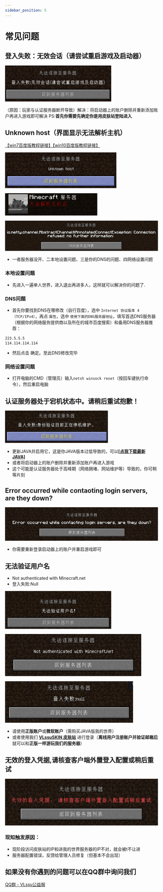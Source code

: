 ```yaml
---
sidebar_position: 5
---
```


# 常见问题

## 登入失败：无效会话（请尝试重启游戏及启动器）

![](./img/登入失败：无效会话（请尝试重启游戏及启动器）.png)

（原因：玩家与认证服务器断开导致）解决：将启动器上的账户删除并重新添加账户再进入游戏即可解决 PS:**首先你需要先确定你是用皮肤站登陆进入**

## Unknown host（**界面显示无法解析主机**）

[【win7百度版教程链接】](https://jingyan.baidu.com/article/f71d60375584591ab641d13c.html)[【win10百度版教程链接】](https://jingyan.baidu.com/article/2fb0ba40833b0a00f2ec5f28.html)

![](./img/Unknown-host.png)

![](./img/无法解析主机名.png)

![](./img/io.netty.png)

- 一者服务器没开、二本地设置问题、三是你的DNS的问题、四网络设置问题

### 本地设置问题

- 先进入一遍单人世界，进入退出再进多人，这样就可以解决你的问题了.

### DNS问题

- 首先你要找到DNS在哪修改（自行百度），选中 `Internet 协议版本 4（TCP/IPv4）`，再点 `属性`，选中 `使用下面的DNS服务器地址`，填写首选DNS服务器（根据你的网络服务提供商以及所在的城市百度搜索）和备用DNS服务器推荐：

```
223.5.5.5
114.114.114.114
```

- 然后点击 确定。至此DNS修改完毕

### 网络设置问题

- 打开电脑的CMD（管理员）输入`netsh winsock reset`（按回车键执行命令），然后重启电脑

## 认证服务器处于宕机状态中。请稍后重试抱歉！

![](./img/登入失败身份验证目前正在停机维护.png)

- 更新JAVA并启用它，这是你JAVA版本过低导致的，可以[**[点我下载最新JAVA]**](https://en.vessoft.com/software/windows/download/java)
- 或者将启动器上的账户删除并重新添加账户再进入游戏
- 这个可能是认证服务器处于高峰期（网络拥堵、网站维护等）导致的，你可稍等片刻

## Error occurred while contaoting login servers, are they down? 

![Error occurred while contaoting login servers, are they down?](./img/Error-occurred.png)

- 你需要重新登录启动器上的账户并重启游戏即可

## 无法验证用户名

- Not authenticated with Minecraft.net
- 登入失败:Null

![无法验证用户名](./img/无法验证用户名.png)

![Not authenticated with Minecraft.net](./img/Not-authenticated-with-Minecraft.net.png)

![登入失败:Null](./img/登入失败Null.png)

- 请使用**正版账户**或**微软账户**（需购买JAVA版我的世界）
- 或者使用我们 [**VLssuSKIN 皮肤站**](./tutorials/reg-skin-station.md) 进行登录（**离线用户注册账户并验证邮箱后**就可以和**正版一样游玩我们的服务器**）

## 无效的登入凭据,请核查客户端外置登入配置或稍后重试

![无效的登入凭据,请核查客户端外置登入配置或稍后重试](./img/无效的登入凭据,请核查客户端外置登入配置或稍后重试.png)

### 现知触发原因：
- 现阶段访问皮肤站的IP和进我的世界服务器的IP不对，就会被t不让进
- 服务器配置错误，反馈给管理人员修复（但基本不会出现）

## 如果没有你遇到的问题可以在QQ群中询问我们 

[QQ群 - VLssu公益服](https://jq.qq.com/?_wv=1027&k=0anjDlw3)
